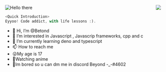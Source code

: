 ![Hello there](https://media.giphy.com/media/5aY7BIL8PoLL9nwa3p/giphy.gif)<img src="https://imgur.com/VCWA5ud.gif" align="right"/>

```js
<Quick Introduction>
Eyyoo! Code addict, with life lessons :).
```


- 👋 Hi, I’m @Betond
- 👀 I’m interested in Javascript , Javascrip frameworks, cpp and c
- 🌱 I’m currently learning deno and typescript
- 📫 How to reach me 
- 😜My age is 17
- 🥤Watching anime
- 🤞Im bored so u can dm me in discord Beyond -_-#4602

<!---
NANI1734/NANI1734 is a ✨ special ✨ repository because its `README.md` (this file) appears on your GitHub profile.
You can click the Preview link to take a look at your changes.
--->
